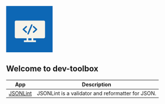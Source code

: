 <div>
    <img src="./images/logo-icon.jpg" width="25%" alt="Logo" />
</div>

## Welcome to dev-toolbox

|App|Description|
| --- | --- |
| [JSONLint](https://jsonlint.com/) | JSONLint is a validator and reformatter for JSON. |
